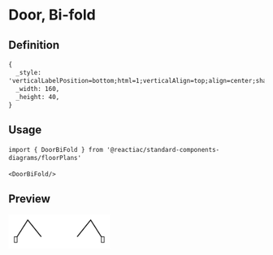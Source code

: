 # Door, Bi-fold

## Definition

```
{
  _style: 'verticalLabelPosition=bottom;html=1;verticalAlign=top;align=center;shape=mxgraph.floorplan.doorBifold;dx=0.3;',
  _width: 160,
  _height: 40,
}
```

## Usage

```
import { DoorBiFold } from '@reactiac/standard-components-diagrams/floorPlans'

<DoorBiFold/>
```

## Preview

<img src="./door-bi-fold.png" width="200"/>
